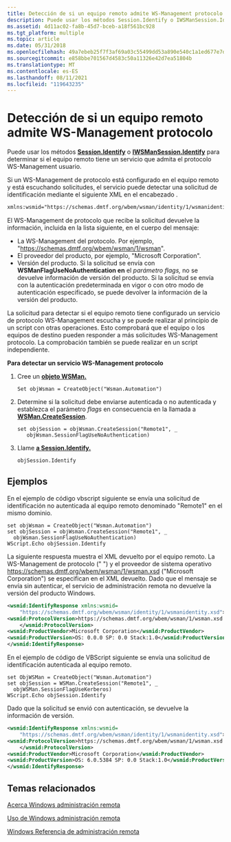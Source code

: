 ```yaml
---
title: Detección de si un equipo remoto admite WS-Management protocolo
description: Puede usar los métodos Session.Identify o IWSManSession.Identify para determinar si el equipo remoto tiene un servicio que admita el protocolo WS-Management usuario.
ms.assetid: 4d11ac02-fa8b-45d7-bceb-a18f561bc928
ms.tgt_platform: multiple
ms.topic: article
ms.date: 05/31/2018
ms.openlocfilehash: 49a7ebeb25f7f3af69a03c55499dd53a890e540c1a1ed677e7d48e5b11b82b1b
ms.sourcegitcommit: e858bbe701567d4583c50a11326e42d7ea51804b
ms.translationtype: MT
ms.contentlocale: es-ES
ms.lasthandoff: 08/11/2021
ms.locfileid: "119643235"
---
```

# <a name="detecting-whether-a-remote-computer-supports-ws-management-protocol"></a>Detección de si un equipo remoto admite WS-Management protocolo

Puede usar los métodos [**Session.Identify**](session-identify.md) o [**IWSManSession.Identify**](/windows/desktop/api/WSManDisp/nf-wsmandisp-iwsmansession-identify) para determinar si el equipo remoto tiene un servicio que admita el protocolo WS-Management usuario.

Si un WS-Management de protocolo está configurado en el equipo remoto y está escuchando solicitudes, el servicio puede detectar una solicitud de identificación mediante el siguiente XML en el encabezado .


```XML
xmlns:wsmid="https://schemas.dmtf.org/wbem/wsman/identity/1/wsmanidentity"
```



El WS-Management de protocolo que recibe la solicitud devuelve la información, incluida en la lista siguiente, en el cuerpo del mensaje:

-   La WS-Management del protocolo. Por ejemplo, "https://schemas.dmtf.org/wbem/wsman/1/wsman".
-   El proveedor del producto, por ejemplo, "Microsoft Corporation".
-   Versión del producto. Si la solicitud se envía con **WSManFlagUseNoAuthentication en** el *parámetro flags,* no se devuelve información de versión del producto. Si la solicitud se envía con la autenticación predeterminada en vigor o con otro modo de autenticación especificado, se puede devolver la información de la versión del producto.

La solicitud para detectar si el equipo remoto tiene configurado un servicio de protocolo WS-Management escucha y se puede realizar al principio de un script con otras operaciones. Esto comprobará que el equipo o los equipos de destino pueden responder a más solicitudes WS-Management protocolo. La comprobación también se puede realizar en un script independiente.

**Para detectar un servicio WS-Management protocolo**

1.  Cree un [**objeto WSMan.**](wsman.md)

    ```VB
    Set objWsman = CreateObject("Wsman.Automation")
    ```

    

2.  Determine si la solicitud debe enviarse autenticada o no autenticada y establezca el parámetro *flags* en consecuencia en la llamada a [**WSMan.CreateSession**](wsman-createsession.md).

    ```VB
    set objSession = objWsman.CreateSession("Remote1", _
       objWsman.SessionFlagUseNoAuthentication)
    ```

    

3.  Llame [**a Session.Identify.**](session-identify.md)

    ```VB
    objSession.Identify
    ```

    

## <a name="examples"></a>Ejemplos

En el ejemplo de código vbscript siguiente se envía una solicitud de identificación no autenticada al equipo remoto denominado "Remote1" en el mismo dominio.


```VB
set objWsman = CreateObject("Wsman.Automation")
set objSession = objWsman.CreateSession("Remote1", _
  objWsman.SessionFlagUseNoAuthentication)
WScript.Echo objSession.Identify
```



La siguiente respuesta muestra el XML devuelto por el equipo remoto. La WS-Management de protocolo (" ") y el proveedor de sistema operativo https://schemas.dmtf.org/wbem/wsman/1/wsman.xsd ("Microsoft Corporation") se especifican en el XML devuelto. Dado que el mensaje se envía sin autenticar, el servicio de administración remota no devuelve la versión del producto Windows.


```XML
<wsmid:IdentifyResponse xmlns:wsmid=
    "https://schemas.dmtf.org/wbem/wsman/identity/1/wsmanidentity.xsd">
<wsmid:ProtocolVersion>https://schemas.dmtf.org/wbem/wsman/1/wsman.xsd
    </wsmid:ProtocolVersion>
<wsmid:ProductVendor>Microsoft Corporation</wsmid:ProductVendor>
<wsmid:ProductVersion>OS: 0.0.0 SP: 0.0 Stack:1.0</wsmid:ProductVersion>
</wsmid:IdentifyResponse>
```



En el ejemplo de código de VBScript siguiente se envía una solicitud de identificación autenticada al equipo remoto.


```VB
set ObjWSMan = CreateObject("Wsman.Automation")
set objSession = WSMan.CreateSession("Remote1", _
  objWSMan.SessionFlagUseKerberos)
WScript.Echo objSession.Identify
```



Dado que la solicitud se envió con autenticación, se devuelve la información de versión.


```XML
<wsmid:IdentifyResponse xmlns:wsmid=
    "https://schemas.dmtf.org/wbem/wsman/identity/1/wsmanidentity.xsd">
<wsmid:ProtocolVersion>https://schemas.dmtf.org/wbem/wsman/1/wsman.xsd
    </wsmid:ProtocolVersion>
<wsmid:ProductVendor>Microsoft Corporation</wsmid:ProductVendor>
<wsmid:ProductVersion>OS: 6.0.5384 SP: 0.0 Stack:1.0</wsmid:ProductVersion>
</wsmid:IdentifyResponse>
```



## <a name="related-topics"></a>Temas relacionados

<dl> <dt>

[Acerca Windows administración remota](about-windows-remote-management.md)
</dt> <dt>

[Uso de Windows administración remota](using-windows-remote-management.md)
</dt> <dt>

[Windows Referencia de administración remota](windows-remote-management-reference.md)
</dt> </dl>

 

 




